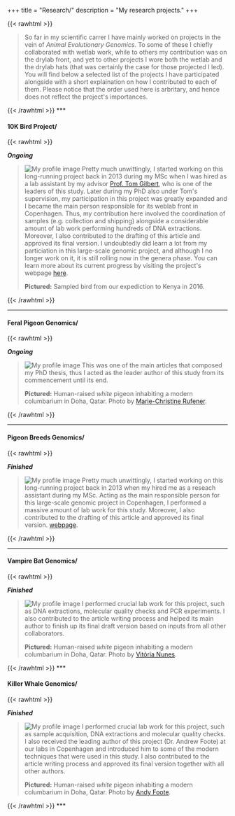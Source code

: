 +++
title = "Research/"
description = "My research projects."
+++

{{< rawhtml >}}
<blockquote>
So far in my scientific carrer I have mainly worked on projects in the vein of <i>Animal Evolutionary Genomics</i>. To some of these I chiefly collaborated with wetlab work, while to others my contribution was on the drylab front, and yet to other projects I wore both the wetlab and the drylab hats (that was certainly the case for those projected I led). You will find below a selected list of the projects I have participated alongside with a short explaination on how I contributed to each of them. Please notice that the order used here is arbritary, and hence does not reflect the project's importances.   
</blockquote>
{{< /rawhtml >}}
***

#### 10K Bird Project/

{{< rawhtml >}}
<p id="ongoing"><b><i>Ongoing</i></b></p>
<blockquote class="adoro">
<img class="ResearchImg" src="../Images/littlebirdKenya.jpg" alt="My profile image">
Pretty much unwittingly, I started working on this long-running project back in 2013 during my MSc when I was hired as a lab assistant by my advisor <a href="(https://globe.ku.dk/staff-list/?pure=en/persons/295003" target="_blank">Prof. Tom Gilbert</a>, who is one of the leaders of this study. Later during my PhD also under Tom's supervision, my participation in this project was greatly expanded and I became the main person responsible for its weblab front in Copenhagen. Thus, my contribution here involved the coordination of samples (e.g. collection and shipping) alongside a considerable amount of lab work performing hundreds of DNA extractions. Moreover, I also contributed to the drafting of this article and approved its final version. I undoubtedly did learn a lot from my particiation in this large-scale genomic project, and although I no longer work on it, it is still rolling now in the genera phase. You can learn more about its current progress by visiting the project's webpage <a href="https://b10k.genomics.cn/" target="_blank">here</a>.</p>
<b>Pictured:</b> Sampled bird from our expediction to Kenya in 2016.
</blockquote>
{{< /rawhtml >}}

***

#### Feral Pigeon Genomics/

{{< rawhtml >}}
<p id="ongoing"><b><i>Ongoing</i></b></p>
<blockquote class="adoro">  
<img class="ResearchImg" src="../Images/PigeonBreed.jpg" alt="My profile image">
This was one of the main articles that composed my PhD thesis, thus I acted as the leader author of this study from its commencement until its end.</p>
<b>Pictured:</b> Human-raised <i>white</i> pigeon inhabiting a modern columbarium in Doha, Qatar. Photo by <a href="(https://machris.myportfolio.com/work" target="_blank">Marie-Christine Rufener</a>.
</blockquote>
{{< /rawhtml >}}

***

#### Pigeon Breeds Genomics/

{{< rawhtml >}}
<p id="finished"><b><i>Finished</i></b></p>
<blockquote class="adoro">
<img class="ResearchImg" src="../Images/PigeonBreed.jpg" alt="My profile image">
Pretty much unwittingly, I started working on this long-running project back in 2013 when my hired me as a reseach assistant during my MSc.
Acting as the main responsible person for this large-scale genomic project in Copenhagen, I performed a massive amount of lab work for this study. Moreover, I also contributed to the drafting of this article and approved its final version. <a href="https://b10k.genomics.cn/" target="_blank">webpage</a>.
</blockquote>
{{< /rawhtml >}}

***

#### Vampire Bat Genomics/

{{< rawhtml >}}
<p id="finished"><b><i>Finished</i></b></p>
<blockquote class="adoro">  
<img class="ResearchImg" src="../Images/batVitoria.jpg" alt="My profile image">
I performed crucial lab work for this project, such as DNA extractions, molecular quality checks and PCR experiments. I also contributed to the article writing process and helped its main author to finish up its final draft version based on inputs from all other collaborators.</p>
<b>Pictured:</b> Human-raised <i>white</i> pigeon inhabiting a modern columbarium in Doha, Qatar. Photo by <a href="(https://machris.myportfolio.com/work" target="_blank">Vitória Nunes</a>.
</blockquote>
{{< /rawhtml >}}
***

#### Killer Whale Genomics/

{{< rawhtml >}}
<p id="finished"><b><i>Finished</i></b></p>
<blockquote class="adoro">  
<img class="ResearchImg" src="../Images/killerwhaleFoote.png" alt="My profile image">
I performed crucial lab work for this project, such as sample acquisition, DNA extractions and molecular quality checks. I also received the leading author of this project (Dr. Andrew Foote) at our labs in Copenhagen and introduced him to some of the modern techniques that were used in this study. I also contributed to the article writing process and approved its final version together with all other authors.</p>
<b>Pictured:</b> Human-raised <i>white</i> pigeon inhabiting a modern columbarium in Doha, Qatar. Photo by <a href="(https://machris.myportfolio.com/work" target="_blank">Andy Foote</a>.
</blockquote>
{{< /rawhtml >}}
***

